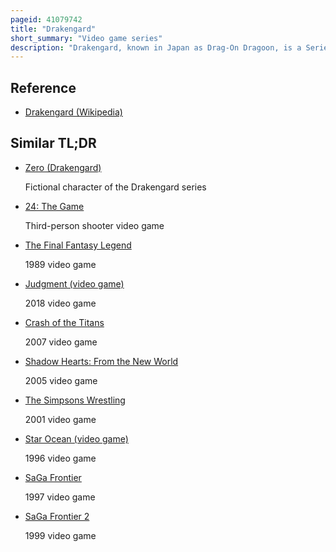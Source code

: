 ```yaml
---
pageid: 41079742
title: "Drakengard"
short_summary: "Video game series"
description: "Drakengard, known in Japan as Drag-On Dragoon, is a Series of Action role-playing Video Games created by Yoko Taro. The first Game in the Series was released on the Playstation 2 in 2003 and has since been followed by a Sequel a Prequel and several Spin-Offs. A spin-off Series titled Nier, taking Place in an alternative Timeline set after a different ending to the first Drakengard than the One 2005's Drakengard 2 followed, was started in 2010 with the eponymous Game. Yoko directed every Game in both Series with the Exception of Drakengard 2 in which he had only minor Involvement."
---
```


## Reference

- [Drakengard (Wikipedia)](https://en.wikipedia.org/?curid=41079742)

## Similar TL;DR

- [Zero (Drakengard)](/tldr/en/zero-drakengard)

  Fictional character of the Drakengard series

- [24: The Game](/tldr/en/24-the-game)

  Third-person shooter video game

- [The Final Fantasy Legend](/tldr/en/the-final-fantasy-legend)

  1989 video game

- [Judgment (video game)](/tldr/en/judgment-video-game)

  2018 video game

- [Crash of the Titans](/tldr/en/crash-of-the-titans)

  2007 video game

- [Shadow Hearts: From the New World](/tldr/en/shadow-hearts-from-the-new-world)

  2005 video game

- [The Simpsons Wrestling](/tldr/en/the-simpsons-wrestling)

  2001 video game

- [Star Ocean (video game)](/tldr/en/star-ocean-video-game)

  1996 video game

- [SaGa Frontier](/tldr/en/saga-frontier)

  1997 video game

- [SaGa Frontier 2](/tldr/en/saga-frontier-2)

  1999 video game
